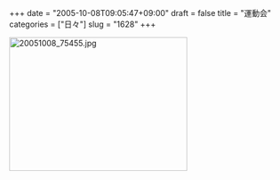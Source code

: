 +++
date = "2005-10-08T09:05:47+09:00"
draft = false
title = "運動会"
categories = ["日々"]
slug = "1628"
+++

<img src="http://ieiriblog.img.jugem.cc/20051008_75455.jpg" class="pict" width="320" height="240" alt="20051008_75455.jpg" />
